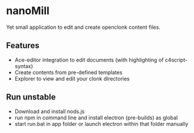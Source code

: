 # nanoMill

Yet small application to edit and create openclonk content files.

## Features
- Ace-editor integration to edit documents (with highlighting of c4script-syntax)
- Create contents from pre-defined templates
- Explorer to view and edit your clonk directories

## Run unstable
- Download and install nods.js
- run npm in command line and install electron (pre-builds) as global
- start run.bat in app folder or launch electron within that folder manually